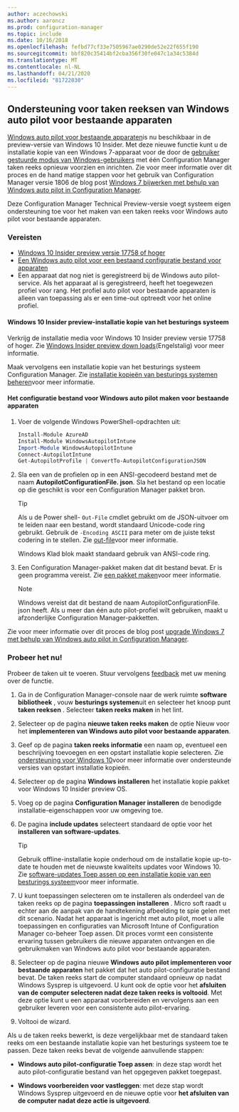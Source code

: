 ```yaml
---
author: aczechowski
ms.author: aaroncz
ms.prod: configuration-manager
ms.topic: include
ms.date: 10/16/2018
ms.openlocfilehash: fefbd77cf33e7505967ae0290de52e22f655f190
ms.sourcegitcommit: bbf820c35414bf2cba356f30fe047c1a34c5384d
ms.translationtype: MT
ms.contentlocale: nl-NL
ms.lasthandoff: 04/21/2020
ms.locfileid: "81722030"
---
```

## <a name="task-sequence-support-of-windows-autopilot-for-existing-devices"></a><a name="bkmk_autopilot"></a>Ondersteuning voor taken reeksen van Windows auto pilot voor bestaande apparaten
<!--1358333-->

[Windows auto pilot voor bestaande apparaten](https://techcommunity.microsoft.com/t5/Windows-IT-Pro-Blog/New-Windows-Autopilot-capabilities-and-expanded-partner-support/ba-p/260430)is nu beschikbaar in de preview-versie van Windows 10 Insider. Met deze nieuwe functie kunt u de installatie kopie van een Windows 7-apparaat voor de door de [gebruiker gestuurde modus van Windows-gebruikers](https://docs.microsoft.com/windows/deployment/windows-autopilot/user-driven) met één Configuration Manager taken reeks opnieuw voorzien en inrichten. Zie voor meer informatie over dit proces en de hand matige stappen voor het gebruik van Configuration Manager versie 1806 de blog post [Windows 7 bijwerken met behulp van Windows auto pilot in Configuration Manager](https://techcommunity.microsoft.com/t5/Windows-IT-Pro-Blog/Upgrade-Windows-7-using-Windows-Autopilot-in-Configuration/ba-p/267747). 

Deze Configuration Manager Technical Preview-versie voegt systeem eigen ondersteuning toe voor het maken van een taken reeks voor Windows auto pilot voor bestaande apparaten. 


### <a name="prerequisites"></a>Vereisten

- [Windows 10 Insider preview versie 17758 of hoger](#bkmk_autopilot-image)  
- [Een Windows auto pilot voor een bestaand configuratie bestand voor apparaten](#bkmk_autopilot-json)  
- Een apparaat dat nog niet is geregistreerd bij de Windows auto pilot-service. Als het apparaat al is geregistreerd, heeft het toegewezen profiel voor rang. Het profiel auto pilot voor bestaande apparaten is alleen van toepassing als er een time-out optreedt voor het online profiel.


#### <a name="windows-10-insider-preview-os-image"></a><a name="bkmk_autopilot-image"></a>Windows 10 Insider preview-installatie kopie van het besturings systeem
Verkrijg de installatie media voor Windows 10 Insider preview versie 17758 of hoger. Zie [Windows Insider preview down loads](https://www.microsoft.com/software-download/windowsinsiderpreviewadvanced)(Engelstalig) voor meer informatie.  

Maak vervolgens een installatie kopie van het besturings systeem Configuration Manager. Zie [installatie kopieën van besturings systemen beheren](../../../../osd/get-started/manage-operating-system-images.md)voor meer informatie.

#### <a name="create-the-windows-autopilot-for-existing-devices-configuration-file"></a><a name="bkmk_autopilot-json"></a>Het configuratie bestand voor Windows auto pilot maken voor bestaande apparaten
1. Voer de volgende Windows PowerShell-opdrachten uit:  

    ``` PowerShell  
    Install-Module AzureAD
    Install-Module WindowsAutopilotIntune 
    Import-Module WindowsAutopilotIntune 
    Connect-AutopilotIntune 
    Get-AutopilotProfile | ConvertTo-AutopilotConfigurationJSON 
    ```  

2. Sla een van de profielen op in een ANSI-gecodeerd bestand met de naam **AutopilotConfigurationFile. json**. Sla het bestand op een locatie op die geschikt is voor een Configuration Manager pakket bron.  

    > [!Tip]  
    > Als u de Power shell- `Out-File` cmdlet gebruikt om de JSON-uitvoer om te leiden naar een bestand, wordt standaard Unicode-code ring gebruikt. Gebruik de `-Encoding ASCII` para meter om de juiste tekst codering in te stellen. Zie [out-file](/powershell/module/microsoft.powershell.utility/out-file#parameters)voor meer informatie.  
    > 
    > Windows Klad blok maakt standaard gebruik van ANSI-code ring.  

3. Een Configuration Manager-pakket maken dat dit bestand bevat. Er is geen programma vereist. Zie [een pakket maken](../../../../apps/deploy-use/packages-and-programs.md#create-a-package-and-program)voor meer informatie.  

    > [!NOTE]  
    > Windows vereist dat dit bestand de naam AutopilotConfigurationFile. json heeft. Als u meer dan één auto pilot-profiel wilt gebruiken, maakt u afzonderlijke Configuration Manager-pakketten.  

Zie voor meer informatie over dit proces de blog post [upgrade Windows 7 met behulp van Windows auto pilot in Configuration Manager](https://techcommunity.microsoft.com/t5/Windows-IT-Pro-Blog/Upgrade-Windows-7-using-Windows-Autopilot-in-Configuration/ba-p/267747).


### <a name="try-it-out"></a>Probeer het nu!

Probeer de taken uit te voeren. Stuur vervolgens [feedback](../../../understand/find-help.md#product-feedback) met uw mening over de functie.

1. Ga in de Configuration Manager-console naar de werk ruimte **software bibliotheek** , vouw **besturings systemen**uit en selecteer het knoop punt **taken reeksen** . Selecteer **taken reeks maken** in het lint.  

2. Selecteer op de pagina **nieuwe taken reeks maken** de optie Nieuw voor het **implementeren van Windows auto pilot voor bestaande apparaten**.  

3. Geef op de pagina **taken reeks informatie** een naam op, eventueel een beschrijving toevoegen en een opstart installatie kopie selecteren. Zie [ondersteuning voor Windows 10](../../../plan-design/configs/support-for-windows-10.md#windows-10-adk)voor meer informatie over ondersteunde versies van opstart installatie kopieën.  

4. Selecteer op de pagina **Windows installeren** het installatie kopie pakket voor Windows 10 Insider preview OS.  

5. Voeg op de pagina **Configuration Manager installeren** de benodigde installatie-eigenschappen voor uw omgeving toe.  

6. De pagina **include updates** selecteert standaard de optie voor het **installeren van software-updates**.  

    > [!Tip]  
    > Gebruik offline-installatie kopie onderhoud om de installatie kopie up-to-date te houden met de nieuwste kwaliteits updates voor Windows 10. Zie [software-updates Toep assen op een installatie kopie van een besturings systeem](../../../../osd/get-started/manage-operating-system-images.md#BKMK_OSImagesApplyUpdates)voor meer informatie.  

7. U kunt toepassingen selecteren om te installeren als onderdeel van de taken reeks op de pagina **toepassingen installeren** . Micro soft raadt u echter aan de aanpak van de handtekening afbeelding te spie gelen met dit scenario. Nadat het apparaat is ingericht met auto pilot, moet u alle toepassingen en configuraties van Microsoft Intune of Configuration Manager co-beheer Toep assen. Dit proces vormt een consistente ervaring tussen gebruikers die nieuwe apparaten ontvangen en die gebruikmaken van Windows auto pilot voor bestaande apparaten.  

8. Selecteer op de pagina nieuwe **Windows auto pilot implementeren voor bestaande apparaten** het pakket dat het auto pilot-configuratie bestand bevat. De taken reeks start de computer standaard opnieuw op nadat Windows Sysprep is uitgevoerd. U kunt ook de optie voor het **afsluiten van de computer selecteren nadat deze taken reeks is voltooid**. Met deze optie kunt u een apparaat voorbereiden en vervolgens aan een gebruiker leveren voor een consistente auto pilot-ervaring.  

9. Voltooi de wizard.  

Als u de taken reeks bewerkt, is deze vergelijkbaar met de standaard taken reeks om een bestaande installatie kopie van het besturings systeem toe te passen. Deze taken reeks bevat de volgende aanvullende stappen:  

- **Windows auto pilot-configuratie Toep assen**: in deze stap wordt het auto pilot-configuratie bestand van het opgegeven pakket toegepast.  

- **Windows voorbereiden voor vastleggen**: met deze stap wordt Windows Sysprep uitgevoerd en de nieuwe optie voor **het afsluiten van de computer nadat deze actie is uitgevoerd**.  


